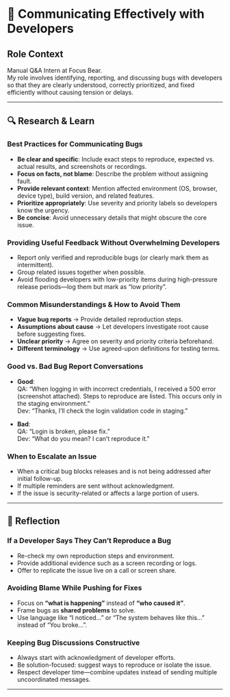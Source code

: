 # 📢 Communicating Effectively with Developers

## Role Context

Manual Q&A Intern at Focus Bear.  
My role involves identifying, reporting, and discussing bugs with developers so that they are clearly understood, correctly prioritized, and fixed efficiently without causing tension or delays.

---

## 🔍 Research & Learn

### Best Practices for Communicating Bugs

- **Be clear and specific**: Include exact steps to reproduce, expected vs. actual results, and screenshots or recordings.
- **Focus on facts, not blame**: Describe the problem without assigning fault.
- **Provide relevant context**: Mention affected environment (OS, browser, device type), build version, and related features.
- **Prioritize appropriately**: Use severity and priority labels so developers know the urgency.
- **Be concise**: Avoid unnecessary details that might obscure the core issue.

### Providing Useful Feedback Without Overwhelming Developers

- Report only verified and reproducible bugs (or clearly mark them as intermittent).
- Group related issues together when possible.
- Avoid flooding developers with low-priority items during high-pressure release periods—log them but mark as “low priority”.

### Common Misunderstandings & How to Avoid Them

- **Vague bug reports** → Provide detailed reproduction steps.
- **Assumptions about cause** → Let developers investigate root cause before suggesting fixes.
- **Unclear priority** → Agree on severity and priority criteria beforehand.
- **Different terminology** → Use agreed-upon definitions for testing terms.

### Good vs. Bad Bug Report Conversations

- **Good**:  
  QA: “When logging in with incorrect credentials, I received a 500 error (screenshot attached). Steps to reproduce are listed. This occurs only in the staging environment.”  
  Dev: “Thanks, I’ll check the login validation code in staging.”

- **Bad**:  
  QA: “Login is broken, please fix.”  
  Dev: “What do you mean? I can’t reproduce it.”

### When to Escalate an Issue

- When a critical bug blocks releases and is not being addressed after initial follow-up.
- If multiple reminders are sent without acknowledgment.
- If the issue is security-related or affects a large portion of users.

---

## 📝 Reflection

### If a Developer Says They Can’t Reproduce a Bug

- Re-check my own reproduction steps and environment.
- Provide additional evidence such as a screen recording or logs.
- Offer to replicate the issue live on a call or screen share.

### Avoiding Blame While Pushing for Fixes

- Focus on **“what is happening”** instead of **“who caused it”**.
- Frame bugs as **shared problems** to solve.
- Use language like “I noticed…” or “The system behaves like this…” instead of “You broke…”.

### Keeping Bug Discussions Constructive

- Always start with acknowledgment of developer efforts.
- Be solution-focused: suggest ways to reproduce or isolate the issue.
- Respect developer time—combine updates instead of sending multiple uncoordinated messages.

---
